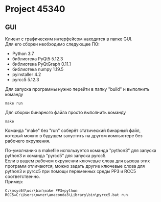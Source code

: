 # Project 45340

## GUI
Клиент с графическим интерфейсом находится в папке GUI.  
Для его сборки необходимо следующее ПО:  
- Python 3.7
- библиотека PyQt5 5.12.3
- библиотека PyQtGraph 0.11.1
- библиотека numpy 1.19.5
- pyinstaller 4.2
- pyrcc5 5.12.3
  
Для запуска программы нужно перейти в папку "build" и выполнить команду
```
make run
```
Для сборки бинарного файла просто выполнить команду
```
make
```
Команда "make" без "run" соберёт статический бинарный файл, который можно в будущем запустить на другом компьютере без рабочего окружения.  

По-умолчанию в makefile используется команда "python3" для запуска python3 и команда "pyrcc5" для запуска pyrcc5.  
Если в вашем рабочем окружении ключевые слова для вызова этих программ отличаются, можно задать другие ключевые слова для python3 и pyrcc5 при помощи переменных среды PP3 и RCC5 соответственно.  
Пример:
```
C:\msys64\usr\bin\make PP3=python RCC5=C:\Users\owner\anaconda3\Library\bin\pyrcc5.bat run
```

